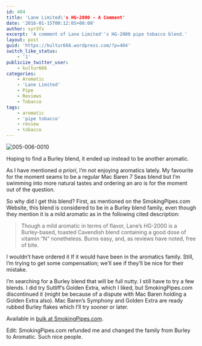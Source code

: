 ```yaml
---
id: 404
title: 'Lane Limited\'s HG-2000 - A Comment'
date: '2016-01-15T00:12:05+00:00'
author: syr3fx
excerpt: 'A comment of Lane Limited''s HG-2000 pipe tobacco blend.'
layout: post
guid: 'https://kultur666.wordpress.com/?p=404'
switch_like_status:
    - '1'
publicize_twitter_user:
    - kultur666
categories:
    - Aromatic
    - 'Lane Limited'
    - Pipe
    - Reviews
    - Tobacco
tags:
    - aromatic
    - 'pipe tobacco'
    - review
    - tobacco
---
```


![005-006-0010](http://localhost:8080/wp-content/uploads/2016/01/005-006-0010.jpg)

Hoping to find a Burley blend, it ended up instead to be another aromatic.

As I have mentioned *a priori*, I’m not enjoying aromatics lately. My favourite for the moment seams to be a regular Mac Baren 7 Seas blend but I’m swimming into more natural tastes and ordering an aro is for the moment out of the question.

So why did I get this blend? First, as mentioned on the SmokingPipes.com Website, this blend is considered to be in a Burley blend family, even though they mention it is a mild aromatic as in the following cited description:

> Though a mild aromatic in terms of flavor, Lane’s HG-2000 is a Burley-based, toasted Cavendish blend containing a good dose of vitamin “N” nonetheless. Burns easy, and, as reviews have noted, free of bite.

I wouldn’t have ordered it If it would have been in the aromatics family. Still, I’m trying to get some compensation; we’ll see if they’ll be nice for their mistake.

I’m searching for a Burley blend that will be full nutty. I still have to try a few blends. I did try Sutliff’s Golden Extra, which I liked, but SmokingPipes.com discontinued it (might be because of a dispute with Mac Baren holding a Golden Extra also). Mac Baren’s Symphony and Golden Extra are ready rubbed Burley flakes which I’ll try sooner or later.

Available in [bulk at SmokingPipes.com](http://www.smokingpipes.com/tobacco/by-maker/lane/bulk/moreinfo.cfm?product_id=120470).

Edit: SmokingPipes.com refunded me and changed the family from Burley to Aromatic. Such nice people.